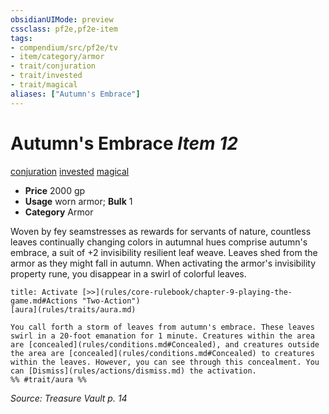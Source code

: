 ```yaml
---
obsidianUIMode: preview
cssclass: pf2e,pf2e-item
tags:
- compendium/src/pf2e/tv
- item/category/armor
- trait/conjuration
- trait/invested
- trait/magical
aliases: ["Autumn's Embrace"]
---
```

# Autumn's Embrace *Item 12*  
[conjuration](rules/traits/conjuration.md)  [invested](rules/traits/invested.md)  [magical](rules/traits/magical.md)  

- **Price** 2000 gp
- **Usage** worn armor; **Bulk** 1
- **Category** Armor

Woven by fey seamstresses as rewards for servants of nature, countless leaves continually changing colors in autumnal hues comprise autumn's embrace, a suit of +2 invisibility resilient leaf weave. Leaves shed from the armor as they might fall in autumn. When activating the armor's invisibility property rune, you disappear in a swirl of colorful leaves.

```ad-embed-ability
title: Activate [>>](rules/core-rulebook/chapter-9-playing-the-game.md#Actions "Two-Action")
[aura](rules/traits/aura.md)  

You call forth a storm of leaves from autumn's embrace. These leaves swirl in a 20-foot emanation for 1 minute. Creatures within the area are [concealed](rules/conditions.md#Concealed), and creatures outside the area are [concealed](rules/conditions.md#Concealed) to creatures within the leaves. However, you can see through this concealment. You can [Dismiss](rules/actions/dismiss.md) the activation.  
%% #trait/aura %%
```

*Source: Treasure Vault p. 14*